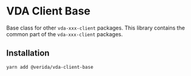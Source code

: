 
# VDA Client Base

Base class for other `vda-xxx-client` packages.
This library contains the common part of the `vda-xxx-client` packages.


## Installation

```
yarn add @verida/vda-client-base
```